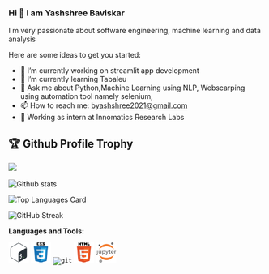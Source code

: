 ### Hi 👋 I am Yashshree Baviskar

<!------------------------------------------------------------------------------------------------------------------>
I m very passionate about software engineering, machine learning and data analysis


Here are some ideas to get you started:

- 🔭 I’m currently working on streamlit app development
- 🌱 I’m currently learning Tabaleu
- 💬 Ask me about Python,Machine Learning using NLP, Webscarping using  automation tool namely selenium, 
- 📫 How to reach me: byashshree2021@gmail.com
- 💼 Working as intern at Innomatics Research Labs
<h2>🏆 Github Profile Trophy</h2>
<img width=800 src="https://github-profile-trophy.vercel.app/?username=UniverseofData&column=9&theme=gruvbox&no-frame=true"/>

![Github stats](https://github-readme-stats.vercel.app/api?username=UniverseofData&theme=highcontrast&show_icons=true&count_private=true)

![Top Languages Card](https://github-readme-stats.vercel.app/api/top-langs/?username=UniverseofData)


![GitHub Streak](https://github-readme-streak-stats.herokuapp.com?user=UniverseofData&theme=neon-palenight&hide_border=true)

**Languages and Tools:**  

<code><img src="https://raw.githubusercontent.com/devicons/devicon/master/icons/bash/bash-original.svg" alt="bash" width="40" height="40"/></code>
<code><img src="https://raw.githubusercontent.com/devicons/devicon/master/icons/css3/css3-original-wordmark.svg" alt="css3" width="40" height="40"/></code>
<code><img src="https://www.vectorlogo.zone/logos/git-scm/git-scm-icon.svg" alt="git" width="40" height="40"/></code>
<code><img src="https://raw.githubusercontent.com/devicons/devicon/master/icons/html5/html5-original-wordmark.svg" alt="html5" width="40" height="40"/></code>
<code><img src="https://raw.githubusercontent.com/devicons/devicon/master/icons/jupyter/jupyter-original-wordmark.svg" alt="Jupyter" width="40" height="40"/></code>


